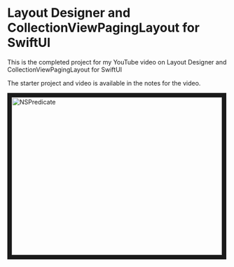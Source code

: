 # Layout Designer and CollectionViewPagingLayout for SwiftUI

This is the completed project for my YouTube video on Layout Designer and CollectionViewPagingLayout for SwiftUI

The starter project and video is available in the notes for the video. 

<a href="http://www.youtube.com/watch?feature=player_embedded&v=r29-06lbLmQ" target="_blank"><img src="http://img.youtube.com/vi/r29-06lbLmQ/0.jpg" 
alt="NSPredicate" width="480" height="360" border="10" /></a>

